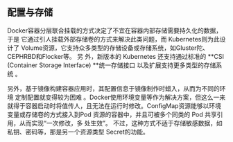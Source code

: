 ## 配置与存储

Docker容器分层联合挂载的方式决定了不宜在容器内部存储需要持久化的数据，于是 它通过引人挂载外部存储卷的方式来解决此类问题，而 Kubernetes则为此设计了 Volume资源，它支持众多类型的存储设备或存储系统，如Gluster陀、 CEPHRBD和Flocker等。 另 外，新版本的 Kubernetes 还支持通过标准的 **CSI \(Container Storage Interface\) **统一存储接口 以及扩展支持更多类型的存储系统 。

另外，基于镜像构建容器应用时，其配置信息于镜像制作时蜡入，从而为不同的环境 定制配置就变得较为困难 。Docker使用环境变量等作为解决方案，但这么一来就得于容器启动时将值传人，且无法在运行时修改。ConfigMap资源能够以环境变量或存储卷的方式接入到Pod 资源的容器中，并且可被多个同类的 Pod 共享引用，从而实现“一次修改，多 处生效”。 不过，这种方式不适于存储敏感数据，如私钥、密码等，那是另一个资源类型 Secret的功能。

